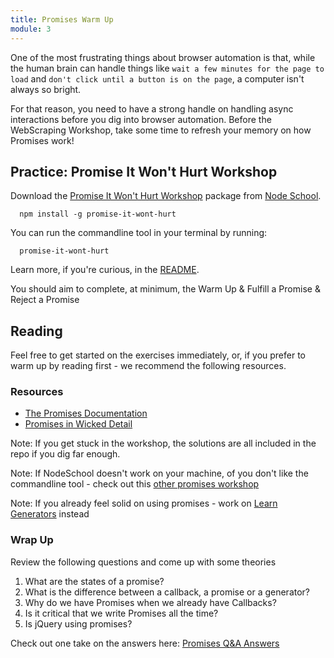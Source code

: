 ```yaml
---
title: Promises Warm Up
module: 3
---
```


One of the most frustrating things about browser automation is that, while the human brain can handle things like `wait a few minutes for the page to load` and `don't click until a button is on the page`, a computer isn't always so bright.

For that reason, you need to have a strong handle on handling async interactions before you dig into browser automation. Before the WebScraping Workshop, take some time to refresh your memory on how Promises work!

## Practice: Promise It Won't Hurt Workshop

Download the [Promise It Won't Hurt Workshop](https://github.com/stevekane/promise-it-wont-hurt) package from [Node School](https://nodeschool.io/).

```
  npm install -g promise-it-wont-hurt
```

You can run the commandline tool in your terminal by running: 

```
  promise-it-wont-hurt
```

Learn more, if you're curious, in the [README](https://github.com/stevekane/promise-it-wont-hurt).

You should aim to complete, at minimum, the Warm Up & Fulfill a Promise & Reject a Promise

## Reading

Feel free to get started on the exercises immediately, or, if you prefer to warm up by reading first - we recommend the following resources.

### Resources

- [The Promises Documentation](https://developer.mozilla.org/en-US/docs/Web/JavaScript/Reference/Global_Objects/Promise)
- [Promises in Wicked Detail](http://www.mattgreer.org/articles/promises-in-wicked-detail/)

Note: If you get stuck in the workshop, the solutions are all included in the repo if you dig far enough.

Note: If NodeSchool doesn't work on your machine, of you don't like the commandline tool - check out this [other promises workshop](https://github.com/asakusuma/promise-workshop)

Note: If you already feel solid on using promises - work on [Learn Generators](https://github.com/isRuslan/learn-generators) instead

### Wrap Up

Review the following questions and come up with some theories

1. What are the states of a promise?
2. What is the difference between a callback, a promise or a generator?
3. Why do we have Promises when we already have Callbacks?
4. Is it critical that we write Promises all the time?
5. Is jQuery using promises?

Check out one take on the answers here: [Promises Q&A Answers](https://gist.github.com/rrgayhart/11596a68977d154d4735538b5e985edc)